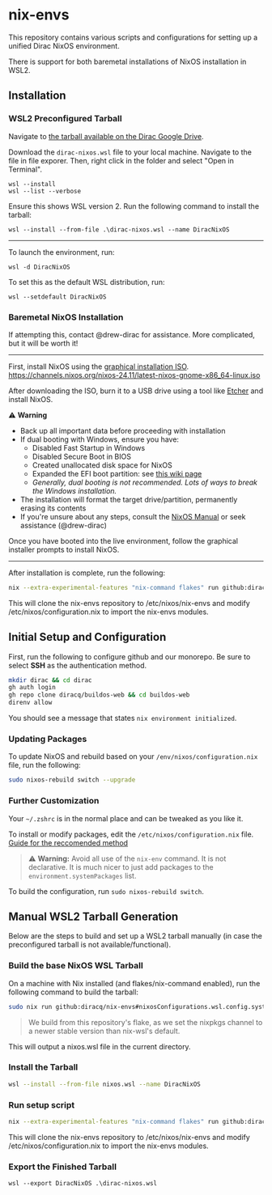 # nix-envs
This repository contains various scripts and configurations for setting up a unified Dirac NixOS environment.

There is support for both baremetal installations of NixOS installation in WSL2.

## Installation
### WSL2 Preconfigured Tarball

Navigate to [the tarball available on the Dirac Google Drive](https://drive.google.com/drive/folders/0AGQuWK0xz_dmUk9PVA).

Download the `dirac-nixos.wsl` file to your local machine. Navigate to the file in file exporer. Then, right click in the folder and select "Open in Terminal".

```ps2
wsl --install
wsl --list --verbose
```
Ensure this shows WSL version 2. Run the following command to install the tarball:

```ps2
wsl --install --from-file .\dirac-nixos.wsl --name DiracNixOS
```

---

To launch the environment, run:

```ps2
wsl -d DiracNixOS
```

To set this as the default WSL distribution, run:

```ps2
wsl --setdefault DiracNixOS
```

### Baremetal NixOS Installation

If attempting this, contact @drew-dirac for assistance. More complicated, but it will be worth it!

---

First, install NixOS using the [graphical installation ISO](https://nixos.org/download.html).
https://channels.nixos.org/nixos-24.11/latest-nixos-gnome-x86_64-linux.iso

After downloading the ISO, burn it to a USB drive using a tool like [Etcher](https://etcher.balena.io/) and install NixOS.

⚠️ **Warning**
- Back up all important data before proceeding with installation
- If dual booting with Windows, ensure you have:
  - Disabled Fast Startup in Windows
  - Disabled Secure Boot in BIOS
  - Created unallocated disk space for NixOS
  - Expanded the EFI boot partition: see [this wiki page](https://nixos.wiki/wiki/Dual_Booting_NixOS_and_Windows)
  - *Generally, dual booting is not recommended. Lots of ways to break the Windows installation.*
- The installation will format the target drive/partition, permanently erasing its contents
- If you're unsure about any steps, consult the [NixOS Manual](https://nixos.org/manual/nixos/stable/) or seek assistance (@drew-dirac)

Once you have booted into the live environment, follow the graphical installer prompts to install NixOS.

---

After installation is complete, run the following:

```bash
nix --extra-experimental-features "nix-command flakes" run github:diracq/nix-envs
```

This will clone the nix-envs repository to /etc/nixos/nix-envs and modify /etc/nixos/configuration.nix to import the nix-envs modules.

## Initial Setup and Configuration

First, run the following to configure github and our monorepo. Be sure to select **SSH** as the authentication method.

```bash
mkdir dirac && cd dirac
gh auth login
gh repo clone diracq/buildos-web && cd buildos-web
direnv allow
```

You should see a message that states `nix environment initialized`.

### Updating Packages

To update NixOS and rebuild based on your `/env/nixos/configuration.nix` file, run the following:

```bash
sudo nixos-rebuild switch --upgrade
```

### Further Customization

Your `~/.zshrc` is in the normal place and can be tweaked as you like it.

To install or modify packages, edit the `/etc/nixos/configuration.nix` file. [Guide for the reccomended method](https://matthewrhone.dev/nixos-package-guide#installing-a-package-via-configurationnix-system-wide)

> ⚠️ **Warning:** Avoid all use of the `nix-env` command. It is not declarative. It is much nicer to just add packages to the `environment.systemPackages` list.

To build the configuration, run `sudo nixos-rebuild switch`.

## Manual WSL2 Tarball Generation

Below are the steps to build and set up a WSL2 tarball manually (in case the preconfigured tarball is not available/functional).

### Build the base NixOS WSL Tarball
On a machine with Nix installed (and flakes/nix-command enabled), run the following command to build the tarball:

```bash
sudo nix run github:diracq/nix-envs#nixosConfigurations.wsl.config.system.build.tarballBuilder
```
> We build from this repository's flake, as we set the nixpkgs channel to a newer stable version than nix-wsl's default.

This will output a nixos.wsl file in the current directory.

### Install the Tarball

```bash
wsl --install --from-file nixos.wsl --name DiracNixOS
```

### Run setup script

```bash
nix --extra-experimental-features "nix-command flakes" run github:diracq/nix-envs
```

This will clone the nix-envs repository to /etc/nixos/nix-envs and modify /etc/nixos/configuration.nix to import the nix-envs modules.

### Export the Finished Tarball

```ps2
wsl --export DiracNixOS .\dirac-nixos.wsl
```


